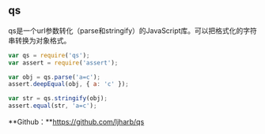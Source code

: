 ## qs

qs是一个url参数转化（parse和stringify）的JavaScript库。可以把格式化的字符串转换为对象格式。

```js
var qs = require('qs');
var assert = require('assert');

var obj = qs.parse('a=c');
assert.deepEqual(obj, { a: 'c' });

var str = qs.stringify(obj);
assert.equal(str, 'a=c');
```

**Github：**https://github.com/ljharb/qs

